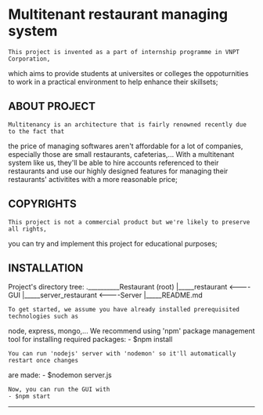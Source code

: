 
Multitenant restaurant managing system
======================================

    This project is invented as a part of internship programme in VNPT Corporation,
which aims to provide students at universites or colleges the oppoturnities to work
in a practical environment to help enhance their skillsets;

ABOUT PROJECT
-------------
    Multitenancy is an architecture that is fairly renowned recently due to the fact that
the price of managing softwares aren't affordable for a lot of companies, especially
those are small restaurants, cafeterias,...
    With a multitenant system like us, they'll be able to hire accounts referenced to
their restaurants and use our highly designed features for managing their restaurants'
activitites with a more reasonable price;

COPYRIGHTS
----------
    This project is not a commercial product but we're likely to preserve all rights,
you can try and implement this project for educational purposes;


INSTALLATION
------------
Project's directory tree:
.__________Restaurant (root)
|_____restaurant                    <----GUI
|_____server_restaurant             <----Server
|_____README.md

    To get started, we assume you have already installed prerequisited technologies such as 
node, express, mongo,... We recommend using 'npm' package management tool for installing
required packages:
    - $npm install

    You can run 'nodejs' server with 'nodemon' so it'll automatically restart once changes 
are made:
    - $nodemon server.js
    
    Now, you can run the GUI with
    - $npm start

-------------------------------